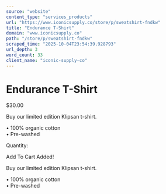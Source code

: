 ```yaml
---
source: "website"
content_type: "services_products"
url: "https://www.iconicsupply.co/store/p/sweatshirt-fndkw"
title: "Endurance T-Shirt"
domain: "www.iconicsupply.co"
path: "/store/p/sweatshirt-fndkw"
scraped_time: "2025-10-04T23:54:39.928793"
url_depth: 3
word_count: 33
client_name: "iconic-supply-co"
---
```


# Endurance T-Shirt

$30.00

Buy our limited edition Klipsan t-shirt.

• 100% organic cotton  
• Pre-washed

Quantity: 

Add To Cart Added!

Buy our limited edition Klipsan t-shirt.

• 100% organic cotton  
• Pre-washed